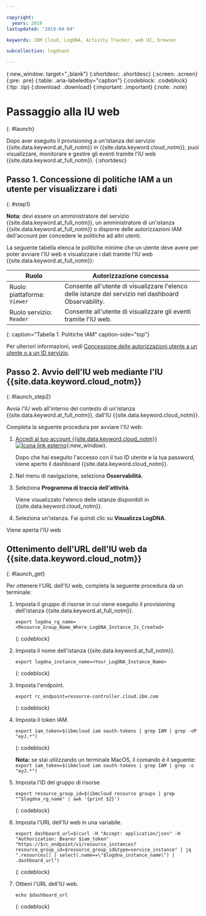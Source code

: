```yaml
---

copyright:
  years: 2019
lastupdated: "2019-04-04"

keywords: IBM Cloud, LogDNA, Activity Tracker, web UI, browser

subcollection: logdnaat

---
```


{:new_window: target="_blank"}
{:shortdesc: .shortdesc}
{:screen: .screen}
{:pre: .pre}
{:table: .aria-labeledby="caption"}
{:codeblock: .codeblock}
{:tip: .tip}
{:download: .download}
{:important: .important}
{:note: .note}

# Passaggio alla IU web 
{: #launch}

Dopo aver eseguito il provisioning a un'istanza del servizio {{site.data.keyword.at_full_notm}} in {{site.data.keyword.cloud_notm}}, puoi visualizzare, monitorare e gestire gli eventi tramite l'IU web {{site.data.keyword.at_full_notm}}.
{:shortdesc}


## Passo 1. Concessione di politiche IAM a un utente per visualizzare i dati  
{: #step1}

**Nota:** devi essere un amministratore del servizio {{site.data.keyword.at_full_notm}}, un amministratore di un'istanza {{site.data.keyword.at_full_notm}} o disporre delle autorizzazioni IAM dell'account per concedere le politiche ad altri utenti.

La seguente tabella elenca le politiche minime che un utente deve avere per poter avviare l'IU web e visualizzare i dati tramite l'IU web {{site.data.keyword.at_full_notm}}:

| Ruolo                      | Autorizzazione concessa       |
|---------------------------|---------------------|
| Ruolo piattaforma: `Viewer`   | Consente all'utente di visualizzare l'elenco delle istanze del servizio nel dashboard Observability. |
| Ruolo servizio: `Reader`    |Consente all'utente di visualizzare gli eventi tramite l'IU web. | 
{: caption="Tabella 1. Politiche IAM" caption-side="top"} 

Per ulteriori informazioni, vedi [Concessione delle autorizzazioni utente a un utente o a un ID servizio](/docs/services/Activity-Tracker-with-LogDNA?topic=logdnaat-iam_view_events#iam_view_events).


## Passo 2. Avvio dell'IU web mediante l'IU {{site.data.keyword.cloud_notm}} 
{: #launch_step2}

Avvia l'IU web all'interno del contesto di un'istanza {{site.data.keyword.at_full_notm}}, dall'IU {{site.data.keyword.cloud_notm}}.  

Completa la seguente procedura per avviare l'IU web:

1. [Accedi al tuo account {{site.data.keyword.cloud_notm}} ![Icona link esterno](../../icons/launch-glyph.svg "Icona link esterno")](https://cloud.ibm.com/login){:new_window}.

	Dopo che hai eseguito l'accesso con il tuo ID utente e la tua password, viene aperto il dashboard {{site.data.keyword.cloud_notm}}.

2. Nel menu di navigazione, seleziona **Osservabilità**. 

3. Seleziona **Programma di traccia dell'attività**. 

    Viene visualizzato l'elenco delle istanze disponibili in {{site.data.keyword.cloud_notm}}.

4. Seleziona un'istanza. Fai quindi clic su **Visualizza LogDNA**.

Viene aperta l'IU web


## Ottenimento dell'URL dell'IU web da {{site.data.keyword.cloud_notm}} 
{: #launch_get}

Per ottenere l'URL dell'IU web, completa la seguente procedura da un terminale: 

1. Imposta il gruppo di risorse in cui viene eseguito il provisioning dell'istanza {{site.data.keyword.at_full_notm}}.

    ```
    export logdna_rg_name=<Resource_Group_Name_Where_LogDNA_Instance_Is_Created>
    ```
    {: codeblock}

2. Imposta il nome dell'istanza {{site.data.keyword.at_full_notm}}.

    ```
    export logdna_instance_name=<Your_LogDNA_Instance_Name>
    ```
    {: codeblock}

3. Imposta l'endpoint.

    ```
    export rc_endpoint=resource-controller.cloud.ibm.com
    ```
    {: codeblock}

4. Imposta il token IAM.

    ```
    export iam_token=$(ibmcloud iam oauth-tokens | grep IAM | grep -oP  "eyJ.*")
    ```
    {: codeblock}

    **Nota:** se stai utilizzando un terminale MacOS, il comando è il seguente: `export iam_token=$(ibmcloud iam oauth-tokens | grep IAM | grep -o  "eyJ.*")`

5. Imposta l'ID del gruppo di risorse.

    ```
    export resource_group_id=$(ibmcloud resource groups | grep "^$logdna_rg_name" | awk '{print $2}')
    ```
    {: codeblock}

6. Imposta l'URL dell'IU web in una variabile.

    ```
    export dashboard_url=$(curl -H "Accept: application/json" -H "Authorization: Bearer $iam_token" "https://$rc_endpoint/v1/resource_instances?resource_group_id=$resource_group_id&type=service_instance" | jq ".resources[] | select(.name==\"$logdna_instance_name\") | .dashboard_url")
    ```
    {: codeblock}

7. Ottieni l'URL dell'IU web. 

    ```
    echo $dashboard_url
    ```
    {: codeblock}

    

